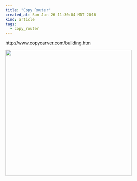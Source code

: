 ```yaml
---
title: "Copy Router"
created_at: Sun Jun 26 11:30:04 MDT 2016
kind: article
tags:
  - copy_router
---
```


<a href="" target="_blank"></a>
http://www.copycarver.com/building.htm

<img src="/assets/images/copy-carver-green.jpg" width="400px">


<!--
html boilerplate
<a href="" target="_blank"></a>
<img src="" width="400px">
<ul>
  <li></li>
</ul>
<pre>
</pre>
<pre><code>
</code></pre>
-->

